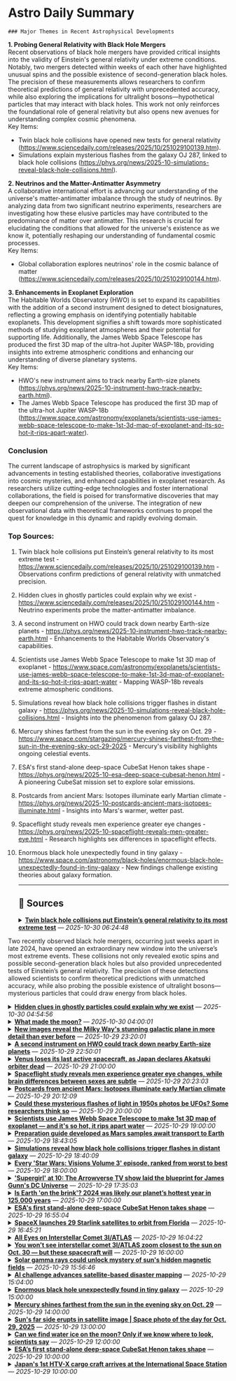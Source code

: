 # Astro Daily Summary

    ### Major Themes in Recent Astrophysical Developments

**1. Probing General Relativity with Black Hole Mergers**  
Recent observations of black hole mergers have provided critical insights into the validity of Einstein's general relativity under extreme conditions. Notably, two mergers detected within weeks of each other have highlighted unusual spins and the possible existence of second-generation black holes. The precision of these measurements allows researchers to confirm theoretical predictions of general relativity with unprecedented accuracy, while also exploring the implications for ultralight bosons—hypothetical particles that may interact with black holes. This work not only reinforces the foundational role of general relativity but also opens new avenues for understanding complex cosmic phenomena.  
Key Items:  
- Twin black hole collisions have opened new tests for general relativity (https://www.sciencedaily.com/releases/2025/10/251029100139.htm).  
- Simulations explain mysterious flashes from the galaxy OJ 287, linked to black hole collisions (https://phys.org/news/2025-10-simulations-reveal-black-hole-collisions.html).  

**2. Neutrinos and the Matter-Antimatter Asymmetry**  
A collaborative international effort is advancing our understanding of the universe's matter-antimatter imbalance through the study of neutrinos. By analyzing data from two significant neutrino experiments, researchers are investigating how these elusive particles may have contributed to the predominance of matter over antimatter. This research is crucial for elucidating the conditions that allowed for the universe's existence as we know it, potentially reshaping our understanding of fundamental cosmic processes.  
Key Items:  
- Global collaboration explores neutrinos' role in the cosmic balance of matter (https://www.sciencedaily.com/releases/2025/10/251029100144.htm).  

**3. Enhancements in Exoplanet Exploration**  
The Habitable Worlds Observatory (HWO) is set to expand its capabilities with the addition of a second instrument designed to detect biosignatures, reflecting a growing emphasis on identifying potentially habitable exoplanets. This development signifies a shift towards more sophisticated methods of studying exoplanet atmospheres and their potential for supporting life. Additionally, the James Webb Space Telescope has produced the first 3D map of the ultra-hot Jupiter WASP-18b, providing insights into extreme atmospheric conditions and enhancing our understanding of diverse planetary systems.  
Key Items:  
- HWO's new instrument aims to track nearby Earth-size planets (https://phys.org/news/2025-10-instrument-hwo-track-nearby-earth.html).  
- The James Webb Space Telescope has produced the first 3D map of the ultra-hot Jupiter WASP-18b (https://www.space.com/astronomy/exoplanets/scientists-use-james-webb-space-telescope-to-make-1st-3d-map-of-exoplanet-and-its-so-hot-it-rips-apart-water).  

### Conclusion
The current landscape of astrophysics is marked by significant advancements in testing established theories, collaborative investigations into cosmic mysteries, and enhanced capabilities in exoplanet research. As researchers utilize cutting-edge technologies and foster international collaborations, the field is poised for transformative discoveries that may deepen our comprehension of the universe. The integration of new observational data with theoretical frameworks continues to propel the quest for knowledge in this dynamic and rapidly evolving domain. 

### Top Sources:
1. Twin black hole collisions put Einstein’s general relativity to its most extreme test - https://www.sciencedaily.com/releases/2025/10/251029100139.htm - Observations confirm predictions of general relativity with unmatched precision.  
2. Hidden clues in ghostly particles could explain why we exist - https://www.sciencedaily.com/releases/2025/10/251029100144.htm - Neutrino experiments probe the matter-antimatter imbalance.  
3. A second instrument on HWO could track down nearby Earth-size planets - https://phys.org/news/2025-10-instrument-hwo-track-nearby-earth.html - Enhancements to the Habitable Worlds Observatory's capabilities.  
4. Scientists use James Webb Space Telescope to make 1st 3D map of exoplanet - https://www.space.com/astronomy/exoplanets/scientists-use-james-webb-space-telescope-to-make-1st-3d-map-of-exoplanet-and-its-so-hot-it-rips-apart-water - Mapping WASP-18b reveals extreme atmospheric conditions.  
5. Simulations reveal how black hole collisions trigger flashes in distant galaxy - https://phys.org/news/2025-10-simulations-reveal-black-hole-collisions.html - Insights into the phenomenon from galaxy OJ 287.  
6. Mercury shines farthest from the sun in the evening sky on Oct. 29 - https://www.space.com/stargazing/mercury-shines-farthest-from-the-sun-in-the-evening-sky-oct-29-2025 - Mercury's visibility highlights ongoing celestial events.  
7. ESA's first stand-alone deep-space CubeSat Henon takes shape - https://phys.org/news/2025-10-esa-deep-space-cubesat-henon.html - A pioneering CubeSat mission set to explore solar emissions.  
8. Postcards from ancient Mars: Isotopes illuminate early Martian climate - https://phys.org/news/2025-10-postcards-ancient-mars-isotopes-illuminate.html - Insights into Mars's warmer, wetter past.  
9. Spaceflight study reveals men experience greater eye changes - https://phys.org/news/2025-10-spaceflight-reveals-men-greater-eye.html - Research highlights sex differences in spaceflight effects.  
10. Enormous black hole unexpectedly found in tiny galaxy - https://www.space.com/astronomy/black-holes/enormous-black-hole-unexpectedly-found-in-tiny-galaxy - New findings challenge existing theories about galaxy formation.
                
    ---
                
    ## 📰 Sources
    <details><summary><strong><a href='https://www.sciencedaily.com/releases/2025/10/251029100139.htm' target='_blank'>Twin black hole collisions put Einstein’s general relativity to its most extreme test</a></strong> — <em>2025-10-30 06:24:48</em></summary>

Two recently observed black hole mergers, occurring just weeks apart in late 2024, have opened an extraordinary new window into the universe’s most extreme events. These collisions not only revealed exotic spins and possible second-generation black holes but also provided unprecedented tests of Einstein’s general relativity. The precision of these detections allowed scientists to confirm theoretical predictions with unmatched accuracy, while also probing the possible existence of ultralight bosons—mysterious particles that could draw energy from black holes.

</details>

<details><summary><strong><a href='https://www.sciencedaily.com/releases/2025/10/251029100144.htm' target='_blank'>Hidden clues in ghostly particles could explain why we exist</a></strong> — <em>2025-10-30 04:54:56</em></summary>

In a rare global collaboration, scientists from Japan and the United States joined forces to explore one of the universe’s deepest mysteries — why anything exists at all. By combining years of data from two massive neutrino experiments, researchers took a big step toward understanding how these invisible “ghost particles” might have tipped the cosmic balance in favor of matter over antimatter.

</details>

<details><summary><strong><a href='https://phys.org/news/2025-10-moon.html' target='_blank'>What made the moon?</a></strong> — <em>2025-10-30 04:00:01</em></summary>

Our moon—or la Luna—has inspired humankind for millennia.

</details>

<details><summary><strong><a href='https://phys.org/news/2025-10-images-reveal-milky-stunning-galactic.html' target='_blank'>New images reveal the Milky Way's stunning galactic plane in more detail than ever before</a></strong> — <em>2025-10-29 23:20:01</em></summary>

The Milky Way is a rich and complex environment. We see it as a luminous line stretching across the night sky, composed of innumerable stars.

</details>

<details><summary><strong><a href='https://phys.org/news/2025-10-instrument-hwo-track-nearby-earth.html' target='_blank'>A second instrument on HWO could track down nearby Earth-size planets</a></strong> — <em>2025-10-29 22:50:01</em></summary>

The Habitable Worlds Observatory (HWO) is slated to be the next Great Observatory for the world. Its main focus has been searching for biosignatures in the atmospheres of at least 25 Earth-like exoplanets. However, to do that, it will require a significant amount of effort with only a coronagraph, the currently planned primary instrument, no matter how powerful that coronagraph is.

</details>

<details><summary><strong><a href='https://www.space.com/space-exploration/launches-spacecraft/venus-loses-its-last-active-spacecraft-as-japan-declares-akatsuki-orbiter-dead' target='_blank'>Venus loses its last active spacecraft, as Japan declares Akatsuki orbiter dead</a></strong> — <em>2025-10-29 21:00:00</em></summary>

Japan declared its Akatsuki spacecraft dead on Tuesday (Oct. 28), more than a year after the Venus climate probe failed to respond to calls from mission control.

</details>

<details><summary><strong><a href='https://phys.org/news/2025-10-spaceflight-reveals-men-greater-eye.html' target='_blank'>Spaceflight study reveals men experience greater eye changes, while brain differences between sexes are subtle</a></strong> — <em>2025-10-29 20:23:03</em></summary>

A new study into how spaceflight impacts the human brain and eyes revealed notable sex differences in brain fluid shifts, with female astronauts showing a greater reduction in fluid around the uppermost part of the brain than their male counterparts.

</details>

<details><summary><strong><a href='https://phys.org/news/2025-10-postcards-ancient-mars-isotopes-illuminate.html' target='_blank'>Postcards from ancient Mars: Isotopes illuminate early Martian climate</a></strong> — <em>2025-10-29 20:12:09</em></summary>

A new analysis of chemical signatures measured by NASA's Curiosity Rover gives a peek at Mars's past to a time some 3.7 billion years ago, when it was warmer and wetter.

</details>

<details><summary><strong><a href='https://www.space.com/space-exploration/search-for-life/were-unexplained-flashes-of-light-in-70-year-old-sky-surveys-caused-by-ufos-or-nuclear-testing-why-not-both-researchers-say' target='_blank'>Could these mysterious flashes of light in 1950s photos be UFOs? Some researchers think so</a></strong> — <em>2025-10-29 20:00:00</em></summary>

Researchers claim flashes of light seen in sky surveys could have been UFOs drawn to Earth by nuclear tests, but more mundane explanations should be explored first.

</details>

<details><summary><strong><a href='https://www.space.com/astronomy/exoplanets/scientists-use-james-webb-space-telescope-to-make-1st-3d-map-of-exoplanet-and-its-so-hot-it-rips-apart-water' target='_blank'>Scientists use James Webb Space Telescope to make 1st 3D map of exoplanet  — and it's so hot, it rips apart water</a></strong> — <em>2025-10-29 19:00:00</em></summary>

Using the James Webb Space Telescope, scientists mapped the ultra-hot Jupiter WASP-18b in three dimensions, uncovering a blistering hotspot where water molecules are torn apart.

</details>

<details><summary><strong><a href='https://phys.org/news/2025-10-mars-samples-await-earth.html' target='_blank'>Preparation guide developed as Mars samples await transport to Earth</a></strong> — <em>2025-10-29 18:43:05</em></summary>

Mars is an inhospitable desert planet. Billions of years ago, things were different. In Jezero Crater, for example, fed by a vast river delta, there was probably a considerable body of water roughly the size of Lake Constance. Conditions conducive to life may have prevailed there.

</details>

<details><summary><strong><a href='https://phys.org/news/2025-10-simulations-reveal-black-hole-collisions.html' target='_blank'>Simulations reveal how black hole collisions trigger flashes in distant galaxy</a></strong> — <em>2025-10-29 18:40:09</em></summary>

For the first time, scientists have the calculations and simulations to explain mysterious flashes from the galaxy OJ 287. Roughly twice every 12 years, from 3.5 billion light years away, the light equivalent of 1 trillion suns flashes in the night sky and then fades away over the next few months. It's a phenomenon that astronomers have been documenting since the late 1880s, originating in a galaxy known as OJ 287.

</details>

<details><summary><strong><a href='https://www.space.com/entertainment/space-movies-shows/every-star-wars-visions-volume-3-episode-ranked-from-worst-to-best' target='_blank'>Every 'Star Wars: Visions Volume 3' episode, ranked from worst to best</a></strong> — <em>2025-10-29 18:00:00</em></summary>

The award-winning anthology of animated Star Wars shorts is back with a third batch crafted by Japanese studios. Here's our take on all of them.

</details>

<details><summary><strong><a href='https://www.space.com/entertainment/space-movies-shows/supergirl-at-10-the-arrowverse-tv-show-laid-the-blueprint-for-james-gunns-dc-universe' target='_blank'>'Supergirl' at 10: The Arrowverse TV show laid the blueprint for James Gunn's DC Universe</a></strong> — <em>2025-10-29 17:35:03</em></summary>

How the "Supergirl" TV series shaped DC's modern age of heroes.

</details>

<details><summary><strong><a href='https://www.space.com/science/climate-change/is-earth-on-the-brink-2024-was-likely-our-planets-hottest-year-in-125-000-years' target='_blank'>Is Earth 'on the brink'? 2024 was likely our planet’s hottest year in 125,000 years</a></strong> — <em>2025-10-29 17:00:00</em></summary>

Two new climate reports warn Earth's vital signs are flashing red after the hottest year in 125,000 years, but say recovery is still possible with swift action.

</details>

<details><summary><strong><a href='https://phys.org/news/2025-10-esa-deep-space-cubesat-henon.html' target='_blank'>ESA's first stand-alone deep-space CubeSat Henon takes shape</a></strong> — <em>2025-10-29 16:55:04</em></summary>

The European Space Agency's upcoming Henon mission will be the first ever CubeSat to independently venture into deep space, communicate with Earth and maneuver to its final destination without relying on a bigger spacecraft. Once in its orbit around the sun, the carry-on luggage-sized CubeSat will observe the sun's emissions to demonstrate technologies capable of providing advanced warnings of solar storms hours before they reach Earth.

</details>

<details><summary><strong><a href='https://www.space.com/space-exploration/launches-spacecraft/spacex-starlink-10-37-b1082-ccsfs-jrti' target='_blank'>SpaceX launches 29 Starlink satellites to orbit from Florida</a></strong> — <em>2025-10-29 16:45:21</em></summary>

SpaceX launched 29 more of its Starlink internet satellites to orbit today (Oct. 29), sending them up from Florida's Space Coast.

</details>

<details><summary><strong><a href='https://skyandtelescope.org/astronomy-blogs/explore-night-bob-king/all-eyes-on-interstellar-comet-3i-atlas/' target='_blank'>All Eyes on Interstellar Comet 3I/ATLAS</a></strong> — <em>2025-10-29 16:04:22</em></summary>

An alien comet will soon depart from the Sun's glare and enter the morning sky. Get ready for the observing opportunity of a lifetime.
The post All Eyes on Interstellar Comet 3I/ATLAS appeared first on Sky & Telescope.

</details>

<details><summary><strong><a href='https://www.space.com/astronomy/comets/you-wont-see-interstellar-comet-3i-atlas-zoom-closest-to-the-sun-on-oct-30-but-these-spacecraft-will' target='_blank'>You won't see interstellar comet 3I/ATLAS zoom closest to the sun on Oct. 30 — but these spacecraft will</a></strong> — <em>2025-10-29 16:00:00</em></summary>

The interstellar comet 3I/ATLAS will make its closest pass to the sun on Oct. 30, and various spacecraft will be watching, seeking clues about the icy wanderer's chemistry and composition.

</details>

<details><summary><strong><a href='https://phys.org/news/2025-10-solar-gamma-rays-mystery-sun.html' target='_blank'>Solar gamma rays could unlock mystery of sun's hidden magnetic fields</a></strong> — <em>2025-10-29 15:56:46</em></summary>

New research conducted by an international team of physicians has found that high-energy gamma rays might offer the key to unlocking the mysteries of the sun's magnetic fields.

</details>

<details><summary><strong><a href='https://www.esa.int/Applications/Observing_the_Earth/AI_challenge_advances_satellite-based_disaster_mapping' target='_blank'>AI challenge advances satellite-based disaster mapping</a></strong> — <em>2025-10-29 15:04:00</em></summary>


Four teams from different countries have been recognised for their breakthrough work in using artificial intelligence to detect earthquake damage from space, marking the conclusion of a global competition organised by the European Space Agency in collaboration with the International Charter ‘Space and Major Disasters’ – commonly referred to as ‘the Charter’.

</details>

<details><summary><strong><a href='https://www.space.com/astronomy/black-holes/enormous-black-hole-unexpectedly-found-in-tiny-galaxy' target='_blank'>Enormous black hole unexpectedly found in tiny galaxy</a></strong> — <em>2025-10-29 15:00:00</em></summary>

An unexpected monster black hole was found hiding inside one of the Milky Way’s tiniest neighbors, rewriting what scientists thought they knew about how small galaxies hold themselves together.

</details>

<details><summary><strong><a href='https://www.space.com/stargazing/mercury-shines-farthest-from-the-sun-in-the-evening-sky-oct-29-2025' target='_blank'>Mercury shines farthest from the sun in the evening sky on Oct. 29</a></strong> — <em>2025-10-29 14:00:00</em></summary>

Mercury currently appears as a bright "evening star" in the southwestern sky at sunset.

</details>

<details><summary><strong><a href='https://www.space.com/astronomy/sun/suns-far-side-erupts-in-satellite-image-space-photo-of-the-day-for-oct-29-2025' target='_blank'>Sun's far side erupts in satellite image | Space photo of the day for Oct. 29, 2025</a></strong> — <em>2025-10-29 13:00:00</em></summary>

A massive coronal mass ejection erupted from the sun's far side late on Oct. 21, 2025 and was captured by a NOAA coronagraph.

</details>

<details><summary><strong><a href='https://www.space.com/astronomy/moon/can-we-find-water-ice-on-the-moon-only-if-we-know-where-to-look-scientists-say' target='_blank'>Can we find water ice on the moon? Only if we know where to look, scientists say</a></strong> — <em>2025-10-29 12:00:00</em></summary>

Space agencies around the world are planning moon missions that will depend on water ice for resources, but much remains unknown about its availability of water ice on the lunar surface.

</details>

<details><summary><strong><a href='https://www.esa.int/Enabling_Support/Space_Engineering_Technology/ESA_s_first_stand-alone_deep-space_CubeSat_Henon_takes_shape' target='_blank'>ESA’s first stand-alone deep-space CubeSat Henon takes shape</a></strong> — <em>2025-10-29 10:00:00</em></summary>


The European Space Agency’s upcoming Henon mission will be the first ever CubeSat to independently venture into deep space, communicate with Earth and manoeuvre to its final destination without relying on a bigger spacecraft. Once in its orbit around the Sun, the carry-on luggage-sized CubeSat will observe the Sun’s emissions to demonstrate technologies capable of providing advanced warnings of solar storms hours before they reach Earth.

</details>

<details><summary><strong><a href='https://www.space.com/space-exploration/international-space-station/japan-htv-x-cargo-spacecraft-first-arrival-international-space-station' target='_blank'>Japan's 1st HTV-X cargo craft arrives at the International Space Station</a></strong> — <em>2025-10-29 10:00:00</em></summary>

Japan's new HTV-X cargo spacecraft arrived at the International Space Station for the first time ever today (Oct. 28), delivering payloads and supplies to ISS astronauts.

</details>

